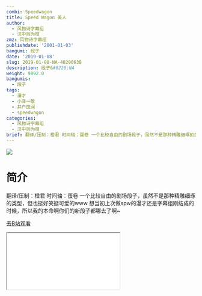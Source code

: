 ```yaml
---
combi: Speedwagon
title: Speed Wagon 美人
author:
  - 风物诗字幕组
  - 汉中则为橙
zmz: 风物诗字幕组
publishdate: '2001-01-03'
bangumi: 段子
date: '2019-01-08'
slug: 2019-01-08-NA-40200638
description: 段子&#8226;NA
weight: 9892.0
bangumis:
  - 段子
tags:
  - 漫才
  - 小泽一敬
  - 井户田润
  - speedwagon
categories:
  - 风物诗字幕组
  - 汉中则为橙
brief: 翻译/压制：橙君 时间轴：蛋卷 一个比较自由的剧场段子，虽然不是那种精雕细琢的类型，但也挺好笑挺可爱的www 想当初上次做spw的漫才还是字幕组刚结成的时候，所以我的本命啊你们的新段子都哪去了啊~
---
```

![](https://i.imgur.com/IpJzCof.jpg)
# 简介  
翻译/压制：橙君 时间轴：蛋卷
一个比较自由的剧场段子，虽然不是那种精雕细琢的类型，但也挺好笑挺可爱的www
想当初上次做spw的漫才还是字幕组刚结成的时候，所以我的本命啊你们的新段子都哪去了啊~  

[去B站观看](https://www.bilibili.com/video/av40200638/)
<div class ="resp-container"><iframe class="testiframe" src="//player.bilibili.com/player.html?aid=40200638"", scrolling="no", allowfullscreen="true" > </iframe></div> 
